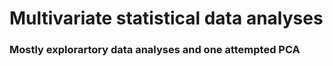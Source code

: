 # Multivariate statistical data analyses
### Mostly explorartory data analyses and one attempted PCA
